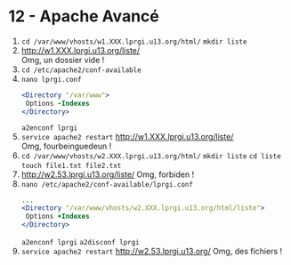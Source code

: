 # 12 - Apache Avancé

1. `cd /var/www/vhosts/w1.XXX.lprgi.u13.org/html/`
   `mkdir liste`
2. http://w1.XXX.lprgi.u13.org/liste/  
   Omg, un dossier vide !
3. `cd /etc/apache2/conf-available`
4. `nano lprgi.conf`
   ```apache
   <Directory "/var/www">
    Options -Indexes
   </Directory>
   ```
   `a2enconf lprgi`
5. `service apache2 restart`
   http://w1.XXX.lprgi.u13.org/liste/  
   Omg, fourbeinguedeun !
6. `cd /var/www/vhosts/w2.XXX.lprgi.u13.org/html/`
   `mkdir liste`
   `cd liste`
   `touch file1.txt file2.txt`
7. http://w2.53.lprgi.u13.org/liste/
   Omg, forbiden !
8. `nano /etc/apache2/conf-available/lprgi.conf`
   ```apache
   ...
   <Directory "/var/www/vhosts/w2.XXX.lprgi.u13.org/html/liste">
    Options +Indexes
   </Directory>
   ```
   `a2enconf lprgi`
   `a2disconf lprgi`
9. `service apache2 restart`
   http://w2.53.lprgi.u13.org/
   Omg, des fichiers !